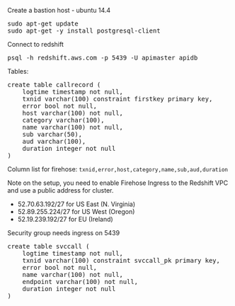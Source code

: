 Create a bastion host - ubuntu 14.4


<pre>
sudo apt-get update
sudo apt-get -y install postgresql-client
</pre>

Connect to redshift

<pre>
psql -h redshift.aws.com -p 5439 -U apimaster apidb
</pre>

Tables:

<pre>
create table callrecord (
    logtime timestamp not null,
    txnid varchar(100) constraint firstkey primary key,
    error bool not null,
    host varchar(100) not null,
    category varchar(100),
    name varchar(100) not null,
    sub varchar(50),
    aud varchar(100),
    duration integer not null
)
</pre>

Column list for firehose: `txnid,error,host,category,name,sub,aud,duration`

Note on the setup, you need to enable Firehose Ingress to the Redshift
VPC and use a public address for cluster.

* 52.70.63.192/27 for US East (N. Virginia)
* 52.89.255.224/27 for US West (Oregon)
* 52.19.239.192/27 for EU (Ireland)

Security group needs ingress on 5439

<pre>
create table svccall (
    logtime timestamp not null,
    txnid varchar(100) constraint svccall_pk primary key,
    error bool not null,
    name varchar(100) not null,
    endpoint varchar(100) not null,
    duration integer not null
)
</pre>